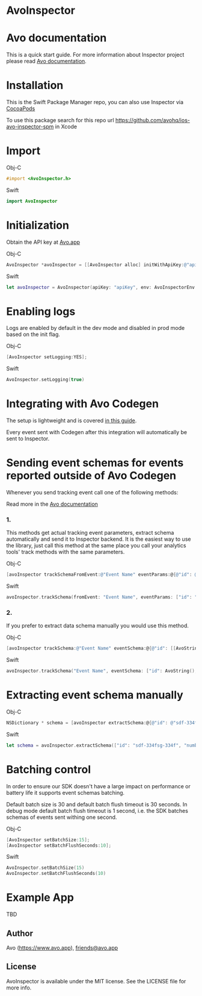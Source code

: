 # AvoInspector

# Avo documentation

This is a quick start guide. 
For more information about Inspector project please read [Avo documentation](https://www.avo.app/docs/implementation/inspector/sdk/ios).

# Installation

This is the Swift Package Manager repo, you can also use Inspector via [CocoaPods](https://github.com/avohq/ios-avo-inspector)

To use this package search for this repo url https://github.com/avohq/ios-avo-inspector-spm in Xcode

# Import

Obj-C
```objectivec
#import <AvoInspector.h>
```
Swift
```swift
import AvoInspector
```

# Initialization

Obtain the API key at [Avo.app](https://www.avo.app/welcome) 


Obj-C
```objectivec
AvoInspector *avoInspector = [[AvoInspector alloc] initWithApiKey:@"apiKey" env: AvoInspectorEnvDev];
```       
Swift
```swift
let avoInspector = AvoInspector(apiKey: "apiKey", env: AvoInspectorEnv.dev)
```
# Enabling logs

Logs are enabled by default in the dev mode and disabled in prod mode based on the init flag.

Obj-C
```objectivec
[AvoInspector setLogging:YES];
```

Swift
```swift
AvoInspector.setLogging(true)
```

# Integrating with Avo Codegen

The setup is lightweight and is covered [in this guide](https://www.avo.app/docs/implementation/start-using-inspector-with-avo-functions).

Every event sent with Codegen after this integration will automatically be sent to Inspector.

# Sending event schemas for events reported outside of Avo Codegen

Whenever you send tracking event call one of the following methods:

Read more in the [Avo documentation](https://www.avo.app/docs/implementation/devs-101#inspecting-events)

### 1.

This methods get actual tracking event parameters, extract schema automatically and send it to Inspector backend.
It is the easiest way to use the library, just call this method at the same place you call your analytics tools' track methods with the same parameters.

Obj-C
```objectivec
[avoInspector trackSchemaFromEvent:@"Event Name" eventParams:@{@"id": @"sdf-334fsg-334f", @"number": @41}];
```

Swift
```swift
avoInspector.trackSchema(fromEvent: "Event Name", eventParams: ["id": "sdf-334fsg-334f", "number": 41])
```
### 2.

If you prefer to extract data schema manually you would use this method.

Obj-C
```objectivec
[avoInspector trackSchema:@"Event Name" eventSchema:@{@"id": [[AvoString alloc] init], @"number": [[AvoInt alloc] init]}];
```

Swift
```swift
avoInspector.trackSchema("Event Name", eventSchema: ["id": AvoString(), "number": AvoInt()])
```
# Extracting event schema manually

Obj-C
```objectivec
NSDictionary * schema = [avoInspector extractSchema:@{@"id": @"sdf-334fsg-334f", @"number": @41}];
```

Swift
```swift
let schema = avoInspector.extractSchema(["id": "sdf-334fsg-334f", "number": 41])
```

# Batching control

In order to ensure our SDK doesn't have a large impact on performance or battery life it supports event schemas batching.

Default batch size is 30 and default batch flush timeout is 30 seconds.
In debug mode default batch flush timeout is 1 second, i.e. the SDK batches schemas of events sent withing one second.

Obj-C
```objectivec
[AvoInspector setBatchSize:15];
[AvoInspector setBatchFlushSeconds:10];
```

Swift
```swift
AvoInspector.setBatchSize(15)
AvoInspector.setBatchFlushSeconds(10)
```
    
# Example App

TBD


## Author

Avo (https://www.avo.app), friends@avo.app

## License

AvoInspector is available under the MIT license. See the LICENSE file for more info.

